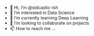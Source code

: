 - 👋 Hi, I’m @sidcastic-ish
- 👀 I’m interested in Data Science
- 🌱 I’m currently learning Deep Learning
- 💞️ I’m looking to collaborate on projects
- 📫 How to reach me ...

<!---
sidcastic-ish/sidcastic-ish is a ✨ special ✨ repository because its `README.md` (this file) appears on your GitHub profile.
You can click the Preview link to take a look at your changes.
--->
